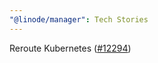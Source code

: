```yaml
---
"@linode/manager": Tech Stories
---
```


Reroute Kubernetes ([#12294](https://github.com/linode/manager/pull/12294))
